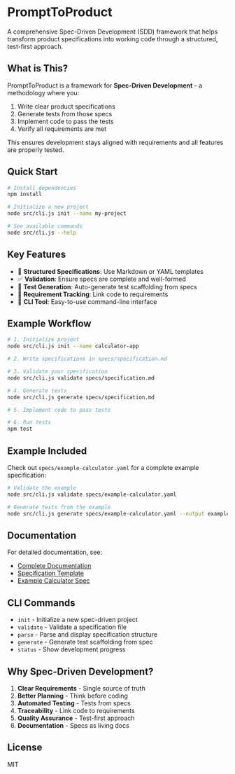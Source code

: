 # PromptToProduct

A comprehensive Spec-Driven Development (SDD) framework that helps transform product specifications into working code through a structured, test-first approach.

## What is This?

PromptToProduct is a framework for **Spec-Driven Development** - a methodology where you:
1. Write clear product specifications
2. Generate tests from those specs
3. Implement code to pass the tests
4. Verify all requirements are met

This ensures development stays aligned with requirements and all features are properly tested.

## Quick Start

```bash
# Install dependencies
npm install

# Initialize a new project
node src/cli.js init --name my-project

# See available commands
node src/cli.js --help
```

## Key Features

- 📝 **Structured Specifications**: Use Markdown or YAML templates
- ✅ **Validation**: Ensure specs are complete and well-formed
- 🧪 **Test Generation**: Auto-generate test scaffolding from specs
- 🎯 **Requirement Tracking**: Link code to requirements
- 🚀 **CLI Tool**: Easy-to-use command-line interface

## Example Workflow

```bash
# 1. Initialize project
node src/cli.js init --name calculator-app

# 2. Write specifications in specs/specification.md

# 3. Validate your specification
node src/cli.js validate specs/specification.md

# 4. Generate tests
node src/cli.js generate specs/specification.md

# 5. Implement code to pass tests

# 6. Run tests
npm test
```

## Example Included

Check out `specs/example-calculator.yaml` for a complete example specification:

```bash
# Validate the example
node src/cli.js validate specs/example-calculator.yaml

# Generate tests from the example
node src/cli.js generate specs/example-calculator.yaml --output examples/tests
```

## Documentation

For detailed documentation, see:
- [Complete Documentation](docs/README.md)
- [Specification Template](specs/TEMPLATE.md)
- [Example Calculator Spec](specs/example-calculator.yaml)

## CLI Commands

- `init` - Initialize a new spec-driven project
- `validate` - Validate a specification file
- `parse` - Parse and display specification structure
- `generate` - Generate test scaffolding from spec
- `status` - Show development progress

## Why Spec-Driven Development?

1. **Clear Requirements** - Single source of truth
2. **Better Planning** - Think before coding
3. **Automated Testing** - Tests from specs
4. **Traceability** - Link code to requirements
5. **Quality Assurance** - Test-first approach
6. **Documentation** - Specs as living docs

## License

MIT
